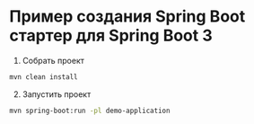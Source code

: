 # Пример создания Spring Boot стартер для Spring Boot 3

1. Собрать проект

```bash
mvn clean install
```

2. Запустить проект

```bash
mvn spring-boot:run -pl demo-application
```
